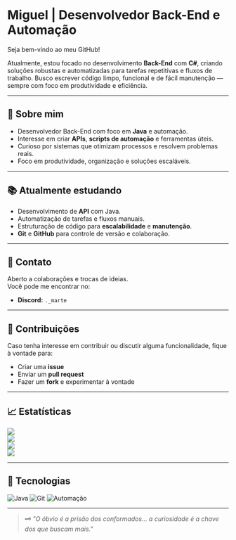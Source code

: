 # Miguel | Desenvolvedor Back-End e Automação

Seja bem-vindo ao meu GitHub!

Atualmente, estou focado no desenvolvimento **Back-End** com **C#**, criando soluções robustas e automatizadas para tarefas repetitivas e fluxos de trabalho. Busco escrever código limpo, funcional e de fácil manutenção — sempre com foco em produtividade e eficiência.

---

## 🧭 Sobre mim
- Desenvolvedor Back-End com foco em **Java** e automação.
- Interesse em criar **APIs**, **scripts de automação** e ferramentas úteis.
- Curioso por sistemas que otimizam processos e resolvem problemas reais.
- Foco em produtividade, organização e soluções escaláveis.

---

## 📚 Atualmente estudando
- Desenvolvimento de **API** com Java.  
- Automatização de tarefas e fluxos manuais.  
- Estruturação de código para **escalabilidade** e **manutenção**.  
- **Git** e **GitHub** para controle de versão e colaboração.

---

## 🤝 Contato
Aberto a colaborações e trocas de ideias.  
Você pode me encontrar no:  
- **Discord:** `._marte`

---

## 📂 Contribuições
Caso tenha interesse em contribuir ou discutir alguma funcionalidade, fique à vontade para:
- Criar uma **issue**
- Enviar um **pull request**
- Fazer um **fork** e experimentar à vontade

---

## 📈 Estatísticas
![](https://github-readme-stats.vercel.app/api?username=MiguelNCode&theme=dark&hide_border=false&include_all_commits=false&count_private=false)  
![](https://nirzak-streak-stats.vercel.app/?user=MiguelNCode&theme=dark&hide_border=false)  
![](https://github-readme-stats.vercel.app/api/top-langs/?username=MiguelNCode&theme=dark&hide_border=false&include_all_commits=false&layout=compact)  
[![](https://visitcount.itsvg.in/api?id=MiguelNCode&icon=0&color=0)](https://visitcount.itsvg.in)

---

## 🔧 Tecnologias
![Java](https://img.shields.io/badge/C%23-68217A?style=for-the-badge&logo=java&logoColor=white)
![Git](https://img.shields.io/badge/Git-F05032?style=for-the-badge&logo=git&logoColor=white)
![Automação](https://img.shields.io/badge/Automação-Terminal-2b2b2b?style=for-the-badge)

---

> 🗝️ *"O óbvio é a prisão dos conformados... a curiosidade é a chave dos que buscam mais."*
